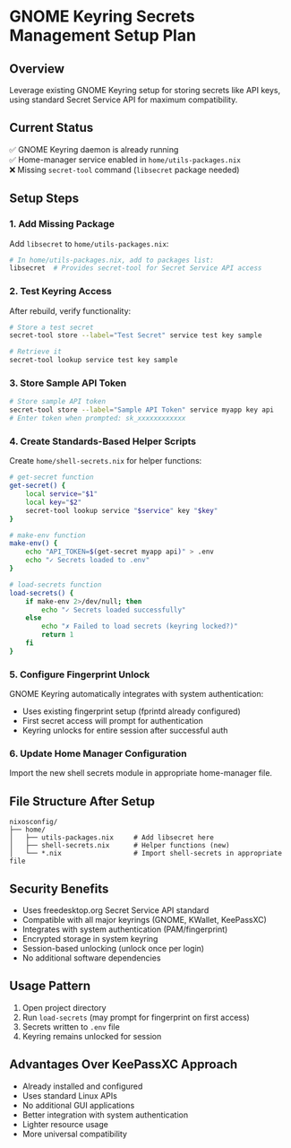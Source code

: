 # GNOME Keyring Secrets Management Setup Plan

## Overview
Leverage existing GNOME Keyring setup for storing secrets like API keys, using standard Secret Service API for maximum compatibility.

## Current Status
✅ GNOME Keyring daemon is already running  
✅ Home-manager service enabled in `home/utils-packages.nix`  
❌ Missing `secret-tool` command (`libsecret` package needed)

## Setup Steps

### 1. Add Missing Package
Add `libsecret` to `home/utils-packages.nix`:
```nix
# In home/utils-packages.nix, add to packages list:
libsecret  # Provides secret-tool for Secret Service API access
```

### 2. Test Keyring Access
After rebuild, verify functionality:
```bash
# Store a test secret
secret-tool store --label="Test Secret" service test key sample

# Retrieve it
secret-tool lookup service test key sample
```

### 3. Store Sample API Token
```bash
# Store sample API token
secret-tool store --label="Sample API Token" service myapp key api
# Enter token when prompted: sk_xxxxxxxxxxxx
```

### 4. Create Standards-Based Helper Scripts
Create `home/shell-secrets.nix` for helper functions:

```bash
# get-secret function
get-secret() {
    local service="$1"
    local key="$2"
    secret-tool lookup service "$service" key "$key"
}

# make-env function  
make-env() {
    echo "API_TOKEN=$(get-secret myapp api)" > .env
    echo "✓ Secrets loaded to .env"
}

# load-secrets function
load-secrets() {
    if make-env 2>/dev/null; then
        echo "✓ Secrets loaded successfully"
    else
        echo "✗ Failed to load secrets (keyring locked?)"
        return 1
    fi
}
```

### 5. Configure Fingerprint Unlock
GNOME Keyring automatically integrates with system authentication:
- Uses existing fingerprint setup (fprintd already configured)
- First secret access will prompt for authentication
- Keyring unlocks for entire session after successful auth

### 6. Update Home Manager Configuration
Import the new shell secrets module in appropriate home-manager file.

## File Structure After Setup
```
nixosconfig/
├── home/
│   ├── utils-packages.nix     # Add libsecret here
│   ├── shell-secrets.nix      # Helper functions (new)
│   └── *.nix                  # Import shell-secrets in appropriate file
```

## Security Benefits
- Uses freedesktop.org Secret Service API standard
- Compatible with all major keyrings (GNOME, KWallet, KeePassXC)
- Integrates with system authentication (PAM/fingerprint)
- Encrypted storage in system keyring
- Session-based unlocking (unlock once per login)
- No additional software dependencies

## Usage Pattern
1. Open project directory
2. Run `load-secrets` (may prompt for fingerprint on first access)
3. Secrets written to `.env` file
4. Keyring remains unlocked for session

## Advantages Over KeePassXC Approach
- Already installed and configured
- Uses standard Linux APIs
- No additional GUI applications
- Better integration with system authentication
- Lighter resource usage
- More universal compatibility